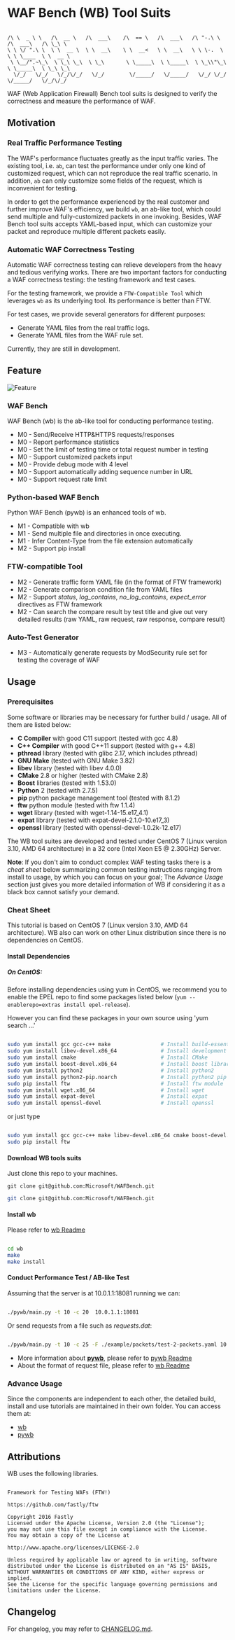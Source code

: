 # WAF Bench (WB) Tool Suits

```text

/\ \  _ \ \   /\  __ \   /\  ___\    /\  == \   /\  ___\   /\ "-.\ \   /\  ___\   /\ \_\ \
\ \ \/ ".\ \  \ \  __ \  \ \  __\    \ \  __<   \ \  __\   \ \ \-.  \  \ \ \____  \ \  __ \  
 \ \__/".~\_\  \ \_\ \_\  \ \_\       \ \_____\  \ \_____\  \ \_\\"\_\  \ \_____\  \ \_\ \_\
  \/_/   \/_/   \/_/\/_/   \/_/        \/_____/   \/_____/   \/_/ \/_/   \/_____/   \/_/\/_/

```

WAF (Web Application Firewall) Bench tool suits is designed to verify the correctness and measure the performance of WAF.

## Motivation

### Real Traffic Performance Testing


The WAF's performance fluctuates greatly as the input traffic varies. The existing tool, i.e. `ab`, can test the performance under only one kind of customized request, which can not reproduce the real traffic scenario. In addition, `ab` can only customize some fields of the request, which is inconvenient for testing.

In order to get the performance experienced by the real customer and further improve WAF's efficiency, we build `wb`, an ab-like tool, which could send multiple and fully-customized packets in one invoking. Besides, WAF Bench tool suits accepts YAML-based input, which can customize your packet and reproduce multiple different packets easily.

### Automatic WAF Correctness Testing

Automatic WAF correctness testing can relieve developers from the heavy and tedious verifying works. There are two important factors for conducting a WAF correctness testing: the testing framework and test cases.

For the testing framework, we provide a `FTW-Compatible Tool` which leverages `wb` as its underlying tool. Its performance is better than FTW.

For test cases, we provide several generators for different purposes:

- Generate YAML files from the real traffic logs.
- Generate YAML files from the WAF rule set.

Currently, they are still in development.

## Feature

![Feature](./Architecture.png)

### WAF Bench

WAF Bench (wb) is the ab-like tool for conducting performance testing.

* M0 - Send/Receive HTTP&HTTPS requests/responses
* M0 - Report performance statistics
* M0 - Set the limit of testing time or total request number in testing
* M0 - Support customized packets input
* M0 - Provide debug mode with 4 level
* M0 - Support automatically adding sequence number in URL
* M0 - Support request rate limit

### Python-based WAF Bench

Python WAF Bench (pywb) is an enhanced tools of wb.

* M1 - Compatible with wb
* M1 - Send multiple file and directories in once executing.
* M1 - Infer Content-Type from the file extension automatically
* M2 - Support pip install

### FTW-compatible Tool

* M2 - Generate traffic form YAML file (in the format of FTW framework)
* M2 - Generate comparison condition file from YAML files
* M2 - Support *status*, *log_contains*, *no_log_contains*, *expect_error* directives as FTW framework
* M2 - Can search the compare result by test title and give out very detailed results (raw YAML, raw request, raw response, compare result)

### Auto-Test Generator

* M3 - Automatically generate requests by ModSecurity rule set for testing the coverage of WAF


## Usage

### Prerequisites

Some software or libraries may be necessary for further build / usage. All of them are listed below:

- **C Compiler** with good C11 support (tested with gcc 4.8)
- **C++ Compiler** with good C++11 support (tested with g++ 4.8)
- **pthread** library (tested with glibc 2.17, which includes pthread)
- **GNU Make** (tested with GNU Make 3.82)
- **libev** library (tested with libev 4.0.0)
- **CMake** 2.8 or higher (tested with CMake 2.8)
- **Boost** libraries (tested with 1.53.0)
- **Python** 2 (tested with 2.7.5)
- **pip** python package management tool (tested with 8.1.2)
- **ftw** python module (tested with ftw 1.1.4)
- **wget** library (tested with wget-1.14-15.e17_4.1)
- **expat** library (tested with expat-devel-2.1.0-10.e17_3)
- **openssl** library (tested with openssl-devel-1.0.2k-12.e17)

The WB tool suites are developed and tested under CentOS 7 (Linux version 3.10, AMD 64 architecture) in a 32 core (Intel Xeon E5 @ 2.30GHz) Server.

**Note**: If you don't aim to conduct complex WAF testing tasks there is a *cheat sheet* below summarizing common testing instructions ranging from install to usage, by which you can focus on your goal; The *Advance Usage* section just gives you more detailed information of WB if considering it as a black box cannot satisfy your demand.

### Cheat Sheet

This tutorial is based on CentOS 7 (Linux version 3.10, AMD 64 architecture). WB also can work on other Linux distribution since there is no dependencies on CentOS.

#### Install Dependencies

##### On CentOS:

Before installing dependencies using yum in CentOS, we recommend you to enable the EPEL repo to find some packages listed below (`yum --enablerepo=extras install epel-release`).

However you can find these packages in your own source using 'yum search ...'

```bash

sudo yum install gcc gcc-c++ make                # Install build-essential
sudo yum install libev-devel.x86_64              # Install development headers for libev
sudo yum install cmake                           # Install CMake
sudo yum install boost-devel.x86_64              # Install boost libraries
sudo yum install python2                         # Install python2
sudo yum install python2-pip.noarch              # Install python2 pip
sudo pip install ftw                             # Install ftw module
sudo yum install wget.x86_64                     # Install wget
sudo yum install expat-devel                     # Install expat
sudo yum install openssl-devel                   # Install openssl
```

or just type

```bash

sudo yum install gcc gcc-c++ make libev-devel.x86_64 cmake boost-devel.x86_64 python2 python2-pip.noarch wget.x86_64 expat-devel openssl-devel
sudo pip install ftw
```

#### Download WB tools suits

Just clone this repo to your machines.
```
git clone git@github.com:Microsoft/WAFBench.git
```


```bash
git clone git@github.com:Microsoft/WAFBench.git
```

#### Install wb

Please refer to [wb Readme](./wb/README.md)

```bash

cd wb
make
make install
```

#### Conduct Performance Test / AB-like Test

Assuming that the server is at 10.0.1.1:18081 running we can:


```bash

./pywb/main.py -t 10 -c 20  10.0.1.1:18081
```

Or send requests from a file such as *requests.dat*:


```bash

./pywb/main.py -t 10 -c 25 -F ./example/packets/test-2-packets.yaml 10.0.1.1:18081
```

* More information about **[pywb](./pywb/)**, please refer to [pywb Readme](./pywb/README.md)
* About the format of request file, please refer to [wb Readme](./wb/README.md)

### Advance Usage

Since the components are independent to each other, the detailed build, install and use tutorials are maintained in their own folder. You can access them at:

* [wb](./wb/README.md)
* [pywb](./pywb/README.md)

## Attributions

WB uses the following libraries.

```text

Framework for Testing WAFs (FTW!)

https://github.com/fastly/ftw

Copyright 2016 Fastly
Licensed under the Apache License, Version 2.0 (the "License");
you may not use this file except in compliance with the License.
You may obtain a copy of the License at

http://www.apache.org/licenses/LICENSE-2.0

Unless required by applicable law or agreed to in writing, software
distributed under the License is distributed on an "AS IS" BASIS,
WITHOUT WARRANTIES OR CONDITIONS OF ANY KIND, either express or implied.
See the License for the specific language governing permissions and
limitations under the License.
```

## Changelog

For changelog, you may refer to [CHANGELOG.md](CHANGELOG.md).
